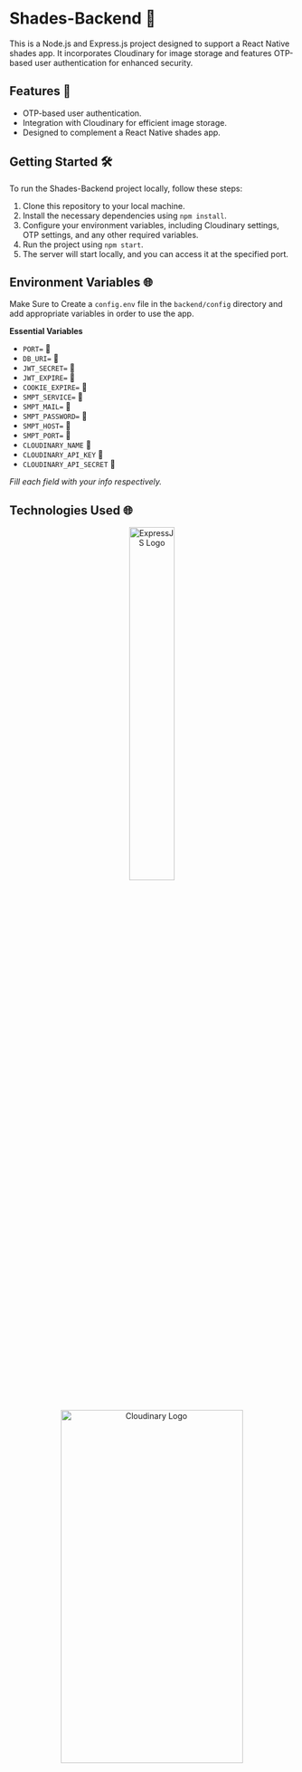 # Shades-Backend 🌈

This is a Node.js and Express.js project designed to support a React Native shades app. It incorporates Cloudinary for image storage and features OTP-based user authentication for enhanced security.

## Features 🚀

- OTP-based user authentication.
- Integration with Cloudinary for efficient image storage.
- Designed to complement a React Native shades app.

## Getting Started 🛠️

To run the Shades-Backend project locally, follow these steps:

1. Clone this repository to your local machine.
2. Install the necessary dependencies using `npm install`.
3. Configure your environment variables, including Cloudinary settings, OTP settings, and any other required variables.
4. Run the project using `npm start`.
5. The server will start locally, and you can access it at the specified port.

## Environment Variables 🌐

Make Sure to Create a `config.env` file in the `backend/config` directory and add appropriate variables in order to use the app.

**Essential Variables**
- `PORT=` 🌟
- `DB_URI=` 🌟
- `JWT_SECRET=` 🌟
- `JWT_EXPIRE=` 🌟
- `COOKIE_EXPIRE=` 🌟
- `SMPT_SERVICE=` 🌟
- `SMPT_MAIL=` 🌟
- `SMPT_PASSWORD=` 🌟
- `SMPT_HOST=` 🌟
- `SMPT_PORT=` 🌟
- `CLOUDINARY_NAME` 🌟
- `CLOUDINARY_API_KEY` 🌟
- `CLOUDINARY_API_SECRET` 🌟

_Fill each field with your info respectively._

## Technologies Used 🌐

<div align="center">
  <img src="https://res.cloudinary.com/attar-shop/image/upload/v1693739825/MyFolder/expressJsLogo_wxkoyf.png" alt="ExpressJS Logo" wwidth="80%" height="40%">
  
</div>

<div align="center">
  <img src="https://res.cloudinary.com/attar-shop/image/upload/v1693739693/MyFolder/Cloudinary_rgseeo.png" alt="Cloudinary Logo" width="80%" height="40%">
 
</div>

<div align="center">
  <img src="https://res.cloudinary.com/attar-shop/image/upload/v1693739683/MyFolder/nodeJsLogo_qvqkal.png" alt="NodeJS Logo" width="80%" height="40%">

</div>


## Author 👨‍💻

[![Instagram Icon](https://img.icons8.com/color/96/000000/instagram-new.png)](https://www.instagram.com/ifeelpankaj) 
 [![LinkedIn Icon](https://img.icons8.com/color/96/000000/linkedin.png)](https://www.linkedin.com/in/ifeelpankaj) 

👉 Please note that the frontend part can be found [Here](https://github.com/Myself-Pankaj/Shades-Frontend).
